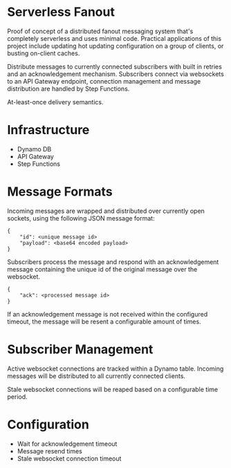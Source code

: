 # Serverless Fanout

Proof of concept of a distributed fanout messaging system that's completely serverless and uses minimal code. Practical
applications of this project include updating hot updating configuration on a group of clients, or busting on-client caches.

Distribute messages to currently connected subscribers with built in retries and an acknowledgement mechanism. Subscribers
connect via websockets to an API Gateway endpoint, connection management and message distribution are handled by Step Functions.  

At-least-once delivery semantics.

# Infrastructure

- Dynamo DB
- API Gateway
- Step Functions

# Message Formats

Incoming messages are wrapped and distributed over currently open sockets, using the following JSON message format: 

    {
        "id": <unique message id>
        "payload": <base64 encoded payload>
    }
    
Subscribers process the message and respond with an acknowledgement message containing the unique id
of the original message over the websocket.

    {
        "ack": <processed message id>
    }
    
If an acknowledgement message is not received within the configured timeout, the message will be resent a configurable
amount of times.

# Subscriber Management

Active websocket connections are tracked within a Dynamo table. Incoming messages will be distributed to all currently
connected clients.

Stale websocket connections will be reaped based on a configurable time period. 

# Configuration

- Wait for acknowledgement timeout
- Message resend times
- Stale websocket connection timeout
